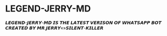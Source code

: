 # LEGEND-JERRY-MD
𝙇𝙀𝙂𝙀𝙉𝘿-𝙅𝙀𝙍𝙍𝙔-𝙈𝘿 𝙄𝙎 𝙏𝙃𝙀 𝙇𝘼𝙏𝙀𝙎𝙏 𝙑𝙀𝙍𝙄𝙎𝙊𝙉 𝙊𝙁 𝙒𝙃𝘼𝙏𝙎𝘼𝙋𝙋 𝘽𝙊𝙏 𝘾𝙍𝙀𝘼𝙏𝙀𝘿 𝘽𝙔 𝙈𝙍.𝙅𝙀𝙍𝙍𝙔«»𝙎𝙄𝙇𝙀𝙉𝙏-𝙆𝙄𝙇𝙇𝙀𝙍
